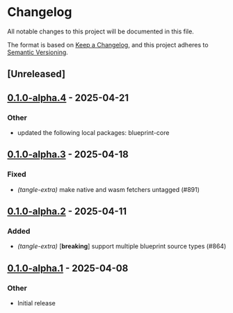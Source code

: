 # Changelog

All notable changes to this project will be documented in this file.

The format is based on [Keep a Changelog](https://keepachangelog.com/en/1.0.0/),
and this project adheres to [Semantic Versioning](https://semver.org/spec/v2.0.0.html).

## [Unreleased]

## [0.1.0-alpha.4](https://github.com/tangle-network/blueprint/compare/blueprint-tangle-extra-v0.1.0-alpha.3...blueprint-tangle-extra-v0.1.0-alpha.4) - 2025-04-21

### Other

- updated the following local packages: blueprint-core

## [0.1.0-alpha.3](https://github.com/tangle-network/blueprint/compare/blueprint-tangle-extra-v0.1.0-alpha.2...blueprint-tangle-extra-v0.1.0-alpha.3) - 2025-04-18

### Fixed

- *(tangle-extra)* make native and wasm fetchers untagged (#891)

## [0.1.0-alpha.2](https://github.com/tangle-network/blueprint/compare/blueprint-tangle-extra-v0.1.0-alpha.1...blueprint-tangle-extra-v0.1.0-alpha.2) - 2025-04-11

### Added

- *(tangle-extra)* [**breaking**] support multiple blueprint source types (#864)

## [0.1.0-alpha.1](https://github.com/tangle-network/blueprint/releases/tag/blueprint-tangle-extra-v0.1.0-alpha.1) - 2025-04-08

### Other

- Initial release
